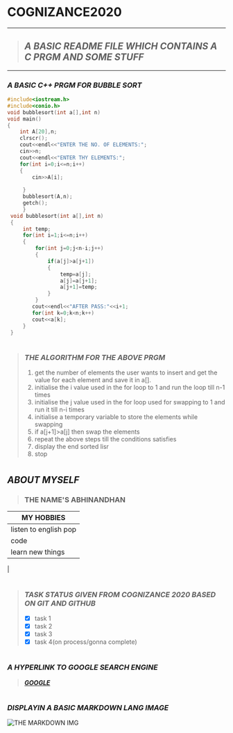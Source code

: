 # COGNIZANCE2020
---
> ## **_A BASIC README FILE WHICH CONTAINS A C PRGM AND SOME  STUFF_**
---

### **_A BASIC C++ PRGM FOR BUBBLE SORT_**

```C++
#include<iostream.h>
#include<conio.h>
void bubblesort(int a[],int n)
void main()
{
    int A[20],n;
    clrscr();
    cout<<endl<<"ENTER THE NO. OF ELEMENTS:";
    cin>>n;
    cout<<endl<<"ENTER THY ELEMENTS:";
    for(int i=0;i<=n;i++)
    {
        cin>>A[i];
           
     }
     bubblesort(A,n);
     getch();
     }
 void bubblesort(int a[],int n)    
 {
     int temp;
     for(int i=1;i<=n;i++)
     {
         for(int j=0;j<n-i;j++)
         {
             if(a[j]>a[j+1])
             {
                 temp=a[j];
                 a[j]=a[j+1];
                 a[j+1]=temp;
             }
         }
        cout<<endl<<"AFTER PASS:"<<i+1;
        for(int k=0;k<n;k++)
        cout<<a[k]; 
     }
 }
 ```
 #
 >### **_THE ALGORITHM FOR THE ABOVE PRGM_**
 >1. get the number of elements the user wants to insert and get the value for each element and save it in a[].
 >1. initialise the i value used in the for loop to 1 and run the loop till n-1 times
 >1. initialise the j value used in the for loop used for swapping to 1 and run it till n-i times
 >1. initialise a temporary variable to store the elements while swapping
 >1. if a[j+1]>a[j] then swap the elements 
 >1. repeat the above steps till the conditions satisfies
 >1. display the end sorted lisr
 >1. stop
#
## _**ABOUT MYSELF**_
>### **THE NAME'S ABHINANDHAN**
| MY HOBBIES |
|------------|
|listen to english pop|
|code|
|learn new things|
|
#
>### _**TASK STATUS GIVEN FROM COGNIZANCE 2020 BASED ON GIT AND GITHUB**_
>* [x] task 1
>* [x] task 2
>* [x] task 3
>* [X]  task 4(on process/gonna complete)

#
### _**A HYPERLINK TO GOOGLE SEARCH ENGINE**_
>[_**GOOGLE**_](https://www.google.com/ 
"google search")
#
 ### _**DISPLAYIN A BASIC MARKDOWN LANG IMAGE**_
 
 ![THE MARKDOWN IMG](https://markdown-here.com/img/icon256.png)
 
